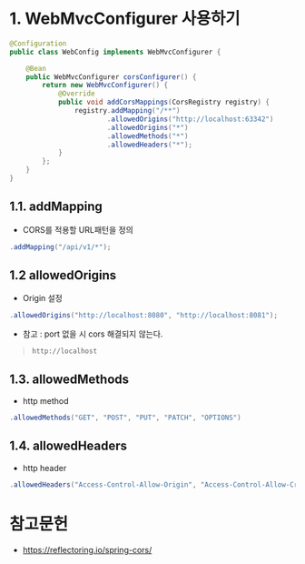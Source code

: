 
# 1. WebMvcConfigurer 사용하기
```java
@Configuration
public class WebConfig implements WebMvcConfigurer {

    @Bean
    public WebMvcConfigurer corsConfigurer() {
        return new WebMvcConfigurer() {
            @Override
            public void addCorsMappings(CorsRegistry registry) {
                registry.addMapping("/**")
                        .allowedOrigins("http://localhost:63342")
                        .allowedOrigins("*")
                        .allowedMethods("*")
                        .allowedHeaders("*"); 
            }
        };
    }
}
```
## 1.1. addMapping
- CORS를 적용할 URL패턴을 정의
```java
.addMapping("/api/v1/*");
```

## 1.2 allowedOrigins
- Origin 설정
```java
.allowedOrigins("http://localhost:8080", "http://localhost:8081");
```
- 참고 : port 없을 시 cors 해결되지 않는다. 
 > `http://localhost`

## 1.3. allowedMethods
- http method
```java
.allowedMethods("GET", "POST", "PUT", "PATCH", "OPTIONS")  
```

## 1.4. allowedHeaders
- http header
```java
.allowedHeaders("Access-Control-Allow-Origin", "Access-Control-Allow-Credentials");

```


# 참고문헌
- https://reflectoring.io/spring-cors/